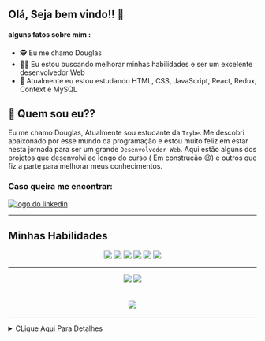 ## Olá, Seja bem vindo!! :hugs:

#### alguns fatos sobre mim : 

- :detective:  Eu me chamo Douglas
- :mage_man:  Eu estou buscando melhorar minhas habilidades e ser um excelente desenvolvedor Web
- :mechanical_arm:  Atualmente eu estou estudando HTML, CSS, JavaScript, React, Redux, Context e MySQL


## :thinking: Quem sou eu??

  Eu me chamo Douglas, Atualmente sou estudante da `Trybe`. Me descobri apaixonado por esse mundo da programação e
estou muito feliz em estar nesta jornada para ser um grande `Desenvolvedor Web`. Aqui estão alguns dos projetos que
desenvolvi ao longo do curso ( Em construção :wink:) e outros que fiz a parte para melhorar meus conhecimentos.

### Caso queira me encontrar:
<a href="https://www.linkedin.com/in/douglassf/" target="_blank">
  <img src="https://cdn-icons-png.flaticon.com/512/1383/1383262.png" alt="logo do linkedin" width="40">
</a>

---

## Minhas Habilidades
<p align="center">
<img src="https://cdn.jsdelivr.net/gh/devicons/devicon/icons/html5/html5-original-wordmark.svg" width="60" style="max-width:100%; margin 0 2px;" /></img>
<img src="https://cdn.jsdelivr.net/gh/devicons/devicon/icons/css3/css3-original-wordmark.svg" width="60"  style="max-width:100%; margin 0 2px;" /></img>
<img src="https://cdn.jsdelivr.net/gh/devicons/devicon/icons/javascript/javascript-original.svg" width="50" style="max-width:100%; margin 0 2px;"/></img>
<img src="https://cdn.jsdelivr.net/gh/devicons/devicon/icons/react/react-original.svg" width="50" style="max-width:100%; margin 0 2px;"/></img>
<img src="https://cdn.jsdelivr.net/gh/devicons/devicon/icons/redux/redux-original.svg" width="50"  style="max-width:100%; margin 0 2px;" /></img>
<img src="https://cdn.jsdelivr.net/gh/devicons/devicon/icons/mysql/mysql-original-wordmark.svg" width="70"  style="max-width:100%; margin 0 2px;" /></img>
</p>

---

<div align="center">
<img src="https://github-readme-stats.vercel.app/api/top-langs/?username=DouglasSantosF&layout=compact" width="400px"> </img>
<img src="https://github-readme-stats.vercel.app/api?username=DouglasSantosF&show_icons=true&theme=radical" width="400px"> </img>
</div>

</br>
</br>


<div align="center">
<img src="https://media2.giphy.com/media/ZFR9UV7j0pkSC8mdzi/giphy.gif" width="500"> </img>
</div>

---

<details>
     <summary> CLique Aqui Para Detalhes </summary>
  
<!--START_SECTION:waka-->
![Code Time](http://img.shields.io/badge/Code%20Time-0%20secs-blue)

![Profile Views](http://img.shields.io/badge/Profile%20Views-0-blue)

**🐱 My GitHub Data** 

> 🏆 27 Contributions in the Year 2022
 > 
> 📦 164.8 kB Used in GitHub's Storage 
 > 
> 🚫 Not Opted to Hire
 > 
> 📜 21 Public Repositories 
 > 
> 🔑 7 Private Repositories  
 > 
**I'm an Early 🐤** 

```text
🌞 Morning    45 commits     ███░░░░░░░░░░░░░░░░░░░░░░   11.72% 
🌆 Daytime    164 commits    ██████████░░░░░░░░░░░░░░░   42.71% 
🌃 Evening    160 commits    ██████████░░░░░░░░░░░░░░░   41.67% 
🌙 Night      15 commits     █░░░░░░░░░░░░░░░░░░░░░░░░   3.91%

```
📅 **I'm Most Productive on Thursday** 

```text
Monday       64 commits     ████░░░░░░░░░░░░░░░░░░░░░   16.67% 
Tuesday      58 commits     ███░░░░░░░░░░░░░░░░░░░░░░   15.1% 
Wednesday    62 commits     ████░░░░░░░░░░░░░░░░░░░░░   16.15% 
Thursday     65 commits     ████░░░░░░░░░░░░░░░░░░░░░   16.93% 
Friday       43 commits     ██░░░░░░░░░░░░░░░░░░░░░░░   11.2% 
Saturday     51 commits     ███░░░░░░░░░░░░░░░░░░░░░░   13.28% 
Sunday       41 commits     ██░░░░░░░░░░░░░░░░░░░░░░░   10.68%

```


📊 **This Week I Spent My Time On** 

```text
⌚︎ Time Zone: America/Sao_Paulo

💬 Programming Languages: 
TypeScript               14 hrs 16 mins      ████████████████░░░░░░░░░   65.91% 
CSS                      2 hrs 37 mins       ███░░░░░░░░░░░░░░░░░░░░░░   12.14% 
JavaScript               1 hr 40 mins        ██░░░░░░░░░░░░░░░░░░░░░░░   7.77% 
JSON                     1 hr 27 mins        █░░░░░░░░░░░░░░░░░░░░░░░░   6.76% 
YAML                     47 mins             █░░░░░░░░░░░░░░░░░░░░░░░░   3.69%

🔥 Editors: 
VS Code                  21 hrs 39 mins      █████████████████████████   100.0%

🐱‍💻 Projects: 
sd-016-b-trybe-futebol-cl14 hrs 47 mins      █████████████████░░░░░░░░   68.27% 
sd-013-a-project-movie-ca5 hrs 54 mins       ██████░░░░░░░░░░░░░░░░░░░   27.32% 
moviecards               28 mins             ░░░░░░░░░░░░░░░░░░░░░░░░░   2.17% 
Movie-Cards              27 mins             ░░░░░░░░░░░░░░░░░░░░░░░░░   2.1% 
Meus Projetos            1 min               ░░░░░░░░░░░░░░░░░░░░░░░░░   0.15%

💻 Operating System: 
Linux                    21 hrs 39 mins      █████████████████████████   100.0%

```

**I Mostly Code in JavaScript** 

```text
JavaScript               14 repos            ██████████████████░░░░░░░   73.68% 
HTML                     5 repos             ██████░░░░░░░░░░░░░░░░░░░   26.32%

```


**Timeline**

![Chart not found](https://raw.githubusercontent.com/DouglasSantosF/DouglasSantosF/main/charts/bar_graph.png) 


 Last Updated on 16/06/2022 18:58:27 UTC
<!--END_SECTION:waka-->
</details>  
